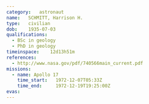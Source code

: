 ```yaml
---
category:	astronaut
name:	SCHMITT, Harrison H.
type:	civilian
dob:	1935-07-03
qualifications:
  - BSc in geology
  - PhD in geology
timeinspace:	12d13h51m
references:
  - http://www.nasa.gov/pdf/740566main_current.pdf
missions:
  - name: Apollo 17
    time_start:   1972-12-07T05:33Z
    time_end:     1972-12-19T19:25:00Z
evas:
---
```

